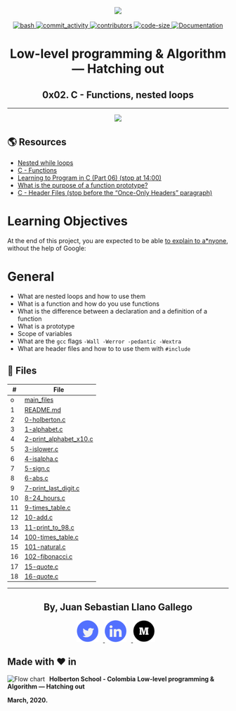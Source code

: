 <p align="center">
     <p align="center">
          <img src="https://www.holbertonschool.com/holberton-logo.png" width="360"/>
     </p>
     <p align="center">
          <a href="https://github.com/ellerbrock/open-source-badges/">
               <img alt="bash" src="https://badges.frapsoft.com/bash/v1/bash.png?v=103" target="_blank" />
          </a>
          <a href="https://github.com/llanojs/holbertonschool-low_level_programming/commits/master">
               <img alt="commit_activity" src="https://img.shields.io/github/commit-activity/y/llanojs/holbertonschool-low_level_programming" target="_blank" />
          </a>
          <a href="https://github.com/llanojs/holbertonschool-low_level_programming/graphs/contributors">
               <img alt="contributors" src="https://img.shields.io/github/contributors/llanojs/holbertonschool-low_level_programming" target="_blank" />
          </a>
          <a href="https://github.com/llanojs/holbertonschool-low_level_programming" target="_blank">
               <img alt="code-size" src="https://img.shields.io/github/languages/code-size/llanojs/holbertonschool-low_level_programming" />
          </a>
          <a href="https://github.com/llanojs/holbertonschool-low_level_programming" target="_blank">
               <img alt="Documentation" src="https://img.shields.io/badge/documentation-yes-brightgreen.svg" />
          </a>
     </p>
</p>

<h1 align="center">Low-level programming & Algorithm ― Hatching out</h1>

<h2 align="center">0x02. C - Functions, nested loops</h2>

---
<p align="center">
    <img src="https://s3.amazonaws.com/intranet-projects-files/holbertonschool-low_level_programming/212/cisfun.jpg" width="500"/>
</p>

## :earth_americas: Resources  

*    [Nested while loops](https://www.youtube.com/watch?v=Z3iGeQ1gIss)
*    [C - Functions](https://www.tutorialspoint.com/cprogramming/c_functions.htm)
*    [Learning to Program in C (Part 06) (stop at 14:00)](https://www.youtube.com/watch?v=qMlnFwYdqIw)
*    [What is the purpose of a function prototype?](https://www.geeksforgeeks.org/what-is-the-purpose-of-a-function-prototype/)
*    [C - Header Files (stop before the “Once-Only Headers” paragraph)](https://www.tutorialspoint.com/cprogramming/c_header_files.htm)

# Learning Objectives

At the end of this project, you are expected to be able [to explain to a*nyone](https://fs.blog/2012/04/feynman-technique/), without the help of Google:
# General

*    What are nested loops and how to use them
*    What is a function and how do you use functions
*    What is the difference between a declaration and a definition of a function
*    What is a prototype
*    Scope of variables
*    What are the `gcc` flags `-Wall -Werror -pedantic -Wextra`
*    What are header files and how to to use them with `#include`

## :memo: Files 
#|File
---|---
o|[main_files](./main_files) 
1|[README.md](./README.md) 
2|[0-holberton.c](./0-holberton.c)
3|[1-alphabet.c](./1-alphabet.c)
4|[2-print_alphabet_x10.c](./2-print_alphabet_x10.c)
5|[3-islower.c](./3-islower.c)
6|[4-isalpha.c](./4-isalpha.c)
7|[5-sign.c](./5-sign.c)
8|[6-abs.c](./6-abs.c)
9|[7-print_last_digit.c](./7-print_last_digit.c)
10|[8-24_hours.c](./8-24_hours.c)
11|[9-times_table.c](./9-times_table.c)
12|[10-add.c](./10-add.c)
13|[11-print_to_98.c](./11-print_to_98.c)
14|[100-times_table.c](./100-times_table.c)
15|[101-natural.c](./101-natural.c)
16|[102-fibonacci.c](./102-fibonacci.c)
17|[15-quote.c](./15-quote.c)
18|[16-quote.c](./16-quote.c)

---

<p align="center">
    <h2 align="center">By, Juan Sebastian Llano Gallego</h2>
      <p align="center">
        <a href="https://twitter.com/llanoJS" target="_blank">
            <img alt="twitter_page" src="https://raw.githubusercontent.com/EckoJuan/Readme_template/master/images/twitter.png" style="float: center; margin-right: 10px" height="50" width="50">
        </a>
        <a href="https://www.linkedin.com/in/juansllano/" target="_blank">
            <img alt="linkedin_page" src="https://raw.githubusercontent.com/EckoJuan/Readme_template/master/images/linkedin.png" style="float: center; margin-right: 10px" height="50"  width="50">
        </a>
        <a href="https://medium.com/@juanllano93" target="_blank">
            <img alt="medium_page" src="https://raw.githubusercontent.com/EckoJuan/Readme_template/master/images/medium.png" style="float: center; margin-right: 10px" height="50" width="50">
        </a>
      </p>
</p>

## Made with :heart: in
<img src="https://www.holbertonschool.com/holberton-logo.png"
     alt="Flow chart"
     style="float: left; margin-right: 10px;">

**Holberton School - Colombia**
**Low-level programming & Algorithm ― Hatching out**

**March, 2020.**